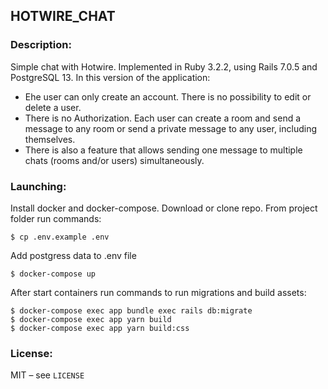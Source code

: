 ## HOTWIRE_CHAT

### Description:
Simple chat with Hotwire. Implemented in Ruby 3.2.2, using Rails 7.0.5 and PostgreSQL 13.
In this version of the application:
- Еhe user can only create an account. There is no possibility to edit or delete a user.
- There is no Authorization. Each user can create a room and send a message to any room or send a private message to any user, including themselves.
- There is also a feature that allows sending one message to multiple chats (rooms and/or users) simultaneously.

### Launching:
Install docker and docker-compose. Download or clone repo. From project folder run commands:

    $ cp .env.example .env
Add postgress data to .env file

    $ docker-compose up

After start containers run commands to run migrations and build assets:

    $ docker-compose exec app bundle exec rails db:migrate
    $ docker-compose exec app yarn build
    $ docker-compose exec app yarn build:css
### License:
MIT – see ```LICENSE```
